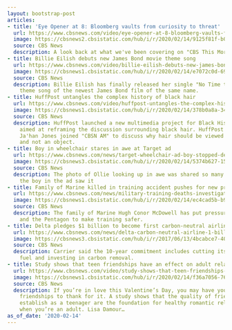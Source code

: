 ```yaml
---
layout: bootstrap-post
articles:
- title: 'Eye Opener at 8: Bloomberg vaults from curiosity to threat'
  url: https://www.cbsnews.com/video/eye-opener-at-8-bloomberg-vaults-from-curiosity-to-threat/
  image: https://cbsnews2.cbsistatic.com/hub/i/r/2020/02/14/9125f81f-b088-40ed-b44c-1b7bca01466f/thumbnail/1200x630/d3593d542a51e469b8a73782a424b53f/ctm-eyeopener8-2027322-640x360.jpg
  source: CBS News
  description: A look back at what we've been covering on "CBS This Morning."
- title: Billie Eilish debuts new James Bond movie theme song
  url: https://www.cbsnews.com/video/billie-eilish-debuts-new-james-bond-movie-theme-song/
  image: https://cbsnews1.cbsistatic.com/hub/i/r/2020/02/14/e7072c0d-6914-496f-b350-71d0549bf506/thumbnail/1200x630/005458490663f53942094b2c77e66a20/0214-ctm-talkoftable-2027332-640x360.jpg
  source: CBS News
  description: Billie Eilish has finally released her single "No Time to Die," the
    theme song of the newest James Bond film of the same name.
- title: HuffPost untangles the complex history of black hair
  url: https://www.cbsnews.com/video/huffpost-untangles-the-complex-history-of-black-hair/
  image: https://cbsnews1.cbsistatic.com/hub/i/r/2020/02/14/378b0a8a-34b0-491d-a958-eb0d0db2d01e/thumbnail/1200x630/c1f59b3928c27c84a285f3c4744d66a0/0214-cbsnam-huffpost-2027316-640x360.jpg
  source: CBS News
  description: HuffPost launched a new multimedia project for Black History Month
    aimed at reframing the discussion surrounding black hair. HuffPost Associate Reporter
    Ja'han Jones joined "CBSN AM" to discuss why hair should be viewed as an experience
    and not an object.
- title: Boy in wheelchair stares in awe at Target ad
  url: https://www.cbsnews.com/news/target-wheelchair-ad-boy-stopped-dead-in-his-tracks-when-he-saw-a-photo-featuring-a-child-colton-robinson/
  image: https://cbsnews3.cbsistatic.com/hub/i/r/2020/02/14/5374b627-15d0-4705-95a4-72239268c1a3/thumbnail/1200x630/274dede313be9e6879af99d0a98f5d6e/83524935-2557364317820696-789491125890056192-o.jpg
  source: CBS News
  description: The photo of Ollie looking up in awe was shared so many times, even
    the boy in the ad saw it
- title: Family of Marine killed in training accident pushes for new procedures
  url: https://www.cbsnews.com/news/military-training-deaths-investigation-underway-after-a-string-of-vehicle-training-accidents/
  image: https://cbsnews1.cbsistatic.com/hub/i/r/2020/02/14/ec4cad5b-b9a3-472c-9796-9ef37331c950/thumbnail/1200x630/42154cb8c6ff99a9308781614a9dca4c/military-training.jpg
  source: CBS News
  description: The family of Marine Hugh Conor McDowell has put pressure on Congress
    and the Pentagon to make training safer.
- title: Delta pledges $1 billion to become first carbon-neutral airline
  url: https://www.cbsnews.com/news/delta-carbon-neutral-airline-1-billion-pedge/
  image: https://cbsnews3.cbsistatic.com/hub/i/r/2017/06/13/4bcabce7-4091-4c46-92b3-ec7fc72b6d51/thumbnail/1200x630/2611b91712bb87f5ffbaf71000d3ce51/istock-599866956.jpg
  source: CBS News
  description: Carrier said the 10-year commitment includes cutting its use of jet
    fuel and investing in carbon removal.
- title: Study shows that teen friendships have an effect on adult relationships
  url: https://www.cbsnews.com/video/study-shows-that-teen-friendships-have-an-effect-on-adult-relationships/
  image: https://cbsnews1.cbsistatic.com/hub/i/r/2020/02/14/f36a7056-768e-47ff-b6ed-359aef041cab/thumbnail/1200x630/92d77d87d8cb881dd3ae4bf036d121a7/0214-ctm-lovethroughlife-2027306-640x360.jpg
  source: CBS News
  description: If you’re in love this Valentine’s Day, you may have your adolescent
    friendships to thank for it. A study shows that the quality of friendships you
    establish as a teenager are the foundation for healthy romantic relationships
    when you’re an adult. Lisa Damour…
as_of_date: '2020-02-14'
---
```


